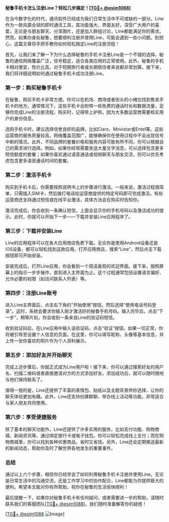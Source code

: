 **秘鲁手机卡怎么注册Line？轻松几步搞定！[[TG💪+ @esim1088](https://t.me/s/esim1088)]**

在当今数字化的时代，通讯软件已经成为我们日常生活中不可或缺的一部分。Line作为一款风靡全球的即时通讯工具，其功能强大、界面友好，深受广大用户的喜爱。无论是与朋友聊天、分享图片，还是加入群组讨论，Line都能满足你的需求。然而，如果你身处秘鲁，想要顺利注册并使用Line，可能会遇到一些小问题。别担心，这篇文章将手把手教你如何轻松搞定Line的注册流程！

首先，让我们来了解一下为什么选择秘鲁的手机卡注册Line是一个不错的选择。秘鲁的通信网络覆盖广泛，信号稳定，适合各类应用的正常使用。此外，秘鲁的手机卡相对便宜，性价比高，对于短期旅行者或长期居住者来说都非常划算。接下来，我们将详细说明如何通过秘鲁手机卡成功注册Line。

### **第一步：购买秘鲁手机卡**
在秘鲁，购买手机卡非常方便。你可以在机场、商场或者街头的小摊位找到售卖手机卡的地方。通常情况下，这些手机卡会附带一些免费的通话时长和数据流量，足够你完成Line的注册流程。购买时，记得带上护照，因为大多数运营商需要核实用户的身份信息。

选购手机卡时，建议选择信誉良好的品牌，比如Claro、Movistar或Entel等。这些运营商的服务质量较高，网络覆盖范围广，能够确保你在使用过程中不会出现信号中断的情况。此外，不同品牌的套餐价格和服务内容可能有所不同，你可以根据自己的需求进行选择。例如，如果你经常需要发送大量文字消息，可以选择包含更多短信额度的套餐；如果你喜欢通过语音通话或视频聊天与朋友交流，则可以优先考虑包含更多语音通话时间的套餐。

### **第二步：激活手机卡**
购买到手机卡后，你需要按照说明书上的步骤进行激活。一般来说，激活过程很简单，只需插入SIM卡，然后拨打电话给运营商提供的特定号码即可完成激活。有些运营商还支持通过短信或在线平台激活，具体方法会在购买时告知你。

激活完成后，你会收到一条确认短信，上面会显示你的手机号码以及激活成功的提示。此时，你就可以开始下一步——下载并安装Line应用程序了。

### **第三步：下载并安装Line**
Line的应用程序可以在各大应用商店免费下载。无论你是使用Android设备还是iOS设备，都可以轻松找到这款应用。打开应用商店，搜索“Line”，然后点击下载按钮即可开始安装。

安装完成后，打开Line应用，你会看到一个简洁直观的欢迎界面。接下来，按照屏幕上的指示一步步操作，直到进入主界面为止。这个过程通常包括设置语言偏好、允许必要的权限（如访问联系人列表）等。

### **第四步：注册Line账号**
进入Line主界面后，点击右下角的“开始使用”按钮，然后选择“使用电话号码登录”。这时，系统会要求你输入刚才激活好的秘鲁手机号码。输入完毕后，点击“下一步”，稍等片刻，你会收到一条来自Line的验证码短信。

收到验证码后，在Line应用中输入该验证码，点击“验证”按钮。如果一切正常，你将被引导至设置个人信息的页面。在这里，你可以填写昵称、头像等基本信息，并上传一张你喜欢的照片作为个人资料展示。

### **第五步：添加好友并开始聊天**
完成上述步骤后，你就正式成为Line用户啦！接下来，你可以通过搜索好友的用户名、扫描二维码或者直接邀请对方的方式添加好友。添加成功后，就可以随时随地与他们保持联系了。

值得一提的是，Line还提供了丰富的表情包、贴纸以及主题背景供你选择，让你的聊天体验更加有趣。此外，Line还支持创建群聊、举办线上活动等功能，非常适合与家人朋友共同使用。

### **第六步：享受便捷服务**
除了基本的聊天功能外，Line还提供了许多实用的服务，比如支付功能、购物商城、新闻资讯等。通过绑定银行卡或电子钱包，你可以轻松完成线上支付；而在购物商城里，你可以找到各种优惠商品，省时又省钱。另外，Line还会定期推送最新的新闻动态，帮助你及时了解世界各地发生的重要事件。

### **总结**
通过以上六个步骤，相信你已经学会了如何利用秘鲁手机卡注册并使用Line。无论是日常生活中的沟通交流，还是工作学习中的协作配合，Line都能为你提供极大的便利。希望本文能对你有所帮助，祝你在秘鲁的生活愉快顺利！

最后提醒一下，如果你对秘鲁手机卡有任何疑问，或者需要进一步的帮助，请随时联系我们的客服团队[[TG💪+ @esim1088](https://t.me/s/esim1088)]。我们随时准备解答你的疑惑！

[[TG💪+ @esim1088](https://t.me/s/esim1088) ![Image](https://i.postimg.cc/4NQfJmqS/Snipaste-2025-05-13-00-14-12.png)]